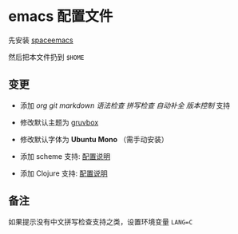 emacs 配置文件
==============

先安装 [spaceemacs](https://github.com/syl20bnr/spacemacs)

然后把本文件扔到 `$HOME`

变更
----

- 添加 *org* *git* *markdown* *语法检查* *拼写检查* *自动补全* *版本控制* 支持

- 修改默认主题为 [gruvbox](https://github.com/greduan/emacs-theme-gruvbox)

- 修改默认字体为 **Ubuntu Mono** （需手动安装）

- 添加 scheme 支持:
  [配置说明](https://github.com/syl20bnr/spacemacs/blob/531ec8e2c94bbb228ba4655b6d0f16d32dab9d9b/layers/%2Blang/scheme/README.org)
  
- 添加 Clojure 支持:
  [配置说明](https://github.com/syl20bnr/spacemacs/blob/f49792e1206895b7440e24c8193ac5af6c5548c7/layers/%2Blang/clojure/README.org)

备注
----

如果提示没有中文拼写检查支持之类，设置环境变量 `LANG=C`
